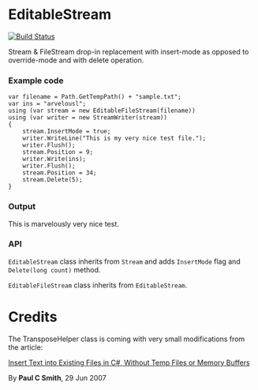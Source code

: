 EditableStream
==============
[![Build Status](https://travis-ci.org/PawelStroinski/EditableStream.svg?branch=master)](https://travis-ci.org/PawelStroinski/EditableStream)

Stream & FileStream drop-in replacement with insert-mode as opposed to override-mode and with delete operation.

### Example code

	var filename = Path.GetTempPath() + "sample.txt";
	var ins = "arvelousl";
	using (var stream = new EditableFileStream(filename))
	using (var writer = new StreamWriter(stream))
	{
	    stream.InsertMode = true;
	    writer.WriteLine("This is my very nice test file.");
	    writer.Flush();
	    stream.Position = 9;
	    writer.Write(ins);
	    writer.Flush();
	    stream.Position = 34;
	    stream.Delete(5);
	}

### Output

This is marvelously very nice test.

### API

`EditableStream` class inherits from `Stream` and adds `InsertMode` flag and `Delete(long count)` method.

`EditableFileStream` class inherits from `EditableStream`.


# Credits #
The TransposeHelper class is coming with very small modifications from the article:

[Insert Text into Existing Files in C#, Without Temp Files or Memory Buffers](http://www.codeproject.com/Articles/17716/Insert-Text-into-Existing-Files-in-C-Without-Temp)

By **Paul C Smith**,  29 Jun 2007 